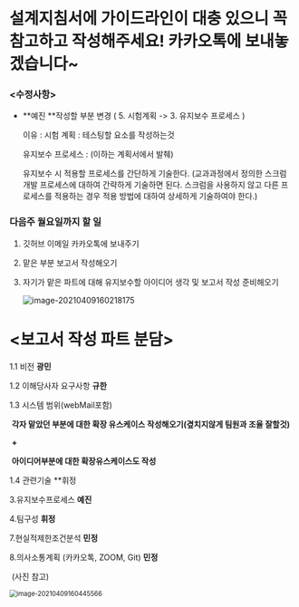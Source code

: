 # 설계지침서에 가이드라인이 대충 있으니 꼭 참고하고 작성해주세요! 카카오톡에 보내놓겠습니다~



### <수정사항>

- **예진 **작성할 부분 변경 ( 5. 시험계획 -> 3. 유지보수 프로세스 )

  이유 : 시험 계획 : 테스팅할 요소를 작성하는것

  유지보수 프로세스 : (이하는 계획서에서 발췌)

  유지보수 시 적용할 프로세스를 간단하게 기술한다. (교과과정에서 정의한 스크럼 개발 프로세스에 대하여 간략하게 기술하면 된다. 스크럼을 사용하지 않고 다른 프로세스를 적용하는 경우 적용 방법에 대하여 상세하게 기술하여야 한다.) 



### 다음주 월요일까지 할 일

1. 깃허브 이메일 카카오톡에 보내주기

2. 맡은 부분 보고서 작성해오기

3. 자기가 맡은 파트에 대해 유지보수할 아이디어 생각 및 보고서 작성 준비해오기

   ![image-20210409160218175](C:\Users\gleyd\AppData\Roaming\Typora\typora-user-images\image-20210409160218175.png)



# <보고서 작성 파트 분담>

1.1 비전 **광민**

1.2 이해당사자 요구사항 **규한**

1.3 시스템 범위(webMail포함) 	

​	**각자 맡았던 부분에 대한 확장 유스케이스 작성해오기(곂치지않게 팀원과 조율 잘할것)**

​	**+**

​	**아이디어부분에 대한 확장유스케이스도 작성**

1.4 관련기술 **휘정

3.유지보수프로세스 **예진**

4.팀구성 **휘정**

7.현실적제한조건분석 **민정**

8.의사소통계획 (카카오톡, ZOOM, Git) **민정**

​	(사진 참고)

<img src="C:\Users\gleyd\AppData\Roaming\Typora\typora-user-images\image-20210409160445566.png" alt="image-20210409160445566" style="zoom: 80%;" />